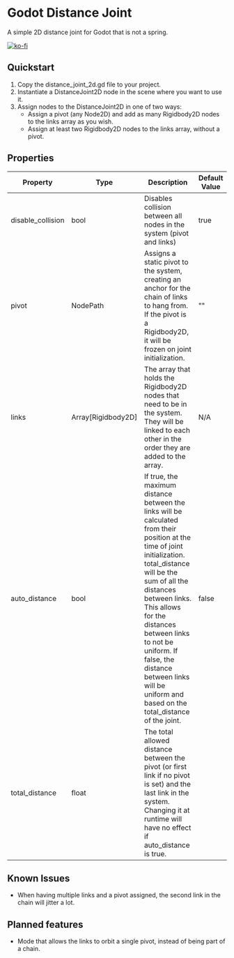 # Godot Distance Joint
A simple 2D distance joint for Godot that is not a spring.

[![ko-fi](https://ko-fi.com/img/githubbutton_sm.svg)](https://ko-fi.com/L4L2128QIJ)

## Quickstart
1. Copy the distance_joint_2d.gd file to your project.
2. Instantiate a DistanceJoint2D node in the scene where you want to use it.
3. Assign nodes to the DistanceJoint2D in one of two ways:
   * Assign a pivot (any Node2D) and add as many Rigidbody2D nodes to the links array as you wish.
   * Assign at least two Rigidbody2D nodes to the links array, without a pivot.

## Properties

|Property|Type|Description|Default Value|
|--------|----|-----------|-------------|
|disable_collision|bool|Disables collision between all nodes in the system (pivot and links)|true|
|pivot|NodePath|Assigns a static pivot to the system, creating an anchor for the chain of links to hang from. If the pivot is a Rigidbody2D, it will be frozen on joint initialization.|""|
|links|Array[Rigidbody2D]|The array that holds the Rigidbody2D nodes that need to be in the system. They will be linked to each other in the order they are added to the array.|N/A|
|auto_distance|bool|If true, the maximum distance between the links will be calculated from their position at the time of joint initialization. total_distance will be the sum of all the distances between links. This allows for the distances between links to not be uniform. If false, the distance between links will be uniform and based on the total_distance of the joint.|false|
|total_distance|float|The total allowed distance between the pivot (or first link if no pivot is set) and the last link in the system. Changing it at runtime will have no effect if auto_distance is true.|

## Known Issues
* When having multiple links and a pivot assigned, the second link in the chain will jitter a lot.

## Planned features
* Mode that allows the links to orbit a single pivot, instead of being part of a chain.
